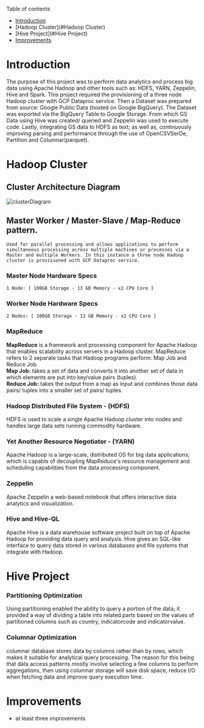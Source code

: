 Table of contents
* [Introduction](#Introduction)
* [Hadoop Cluster](#Hadoop Cluster)
* [Hive Project](#Hive Project)
* [Improvements](#Improvements)


# Introduction
The purpose of this project was to perform data analytics and process big data using Apache Hadoop and other tools such as: HDFS, YARN, Zeppelin, Hive and Spark. This project required the provisioning of a three node Hadoop cluster with GCP Dataproc service. Then a Dataset was prepared from source: Google Public Data (hosted on Google BigQuery). The Dataset was exported via the BigQuery Table to Google Storage. From which GS Data using Hive was created/ queried and Zeppelin was used to execute code. Lastly, integrating GS data to HDFS as text; as well as, continuously improving parsing and performance through the use of OpenCSVSerDe, Partition and Columnar(parquet).


# Hadoop Cluster


## Cluster Architecture Diagram
![clusterDiagram](assets/cluster_architecture)


## Master Worker / Master-Slave / Map-Reduce pattern.
```
Used for parallel processing and allows applications to perform simultaneous processing across multiple machines or processes via a Master and multiple Workers. In this instance a three node Hadoop cluster is provisioned with GCP Dataproc service.
```

### Master Node Hardware Specs
```
1 Node: [ 100GB Storage - 13 GB Memory - x2 CPU Core ]
```

### Worker Node Hardware Specs
```
2 Nodes: [ 100GB Storage - 13 GB Memory - x2 CPU Core ]
```


### MapReduce

**MapReduce** is a framework and processing component for Apache Hadoop that enables scalability across servers in a Hadoop cluster. 
MapReduce refers to 2 separate tasks that Hadoop programs perform: Map Job and Reduce Job. </br> 
**Map Job:** takes a set of data and converts it into another set of data in which elements are put into key/value pairs (tuples). </br>
**Reduce Job:** takes the output from a map as input and combines those data pairs/ tuples into a smaller set of pairs/ tuples. </br>


### Hadoop Distributed File System - (HDFS)
HDFS is used to scale a single Apache Hadoop cluster into nodes and handles large data sets running commodity hardware.


### Yet Another Resource Negotiator - (YARN) 
Apache Hadoop is a large-scale, distributed OS for big data applications; which is capable of decoupling MapReduce's resource management and scheduling capabilities from the data processing component.


### Zeppelin
Apache Zeppelin a web-based notebook that offers interactive data analytics and visualization.


### Hive and Hive-QL
Apache Hive is a data warehouse software project built on top of Apache Hadoop for providing data query and analysis. 
Hive gives an SQL-like interface to query data stored in various databases and file systems that integrate with Hadoop.



# Hive Project

### Partitioning Optimization

Using partitioning enabled the ability to query a portion of the data; it provided a way of dividing a table into related parts based on the values of partitioned columns such as country, indicatorcode and indicatorvalue. 


### Columnar Optimization

columnar database stores data by columns rather than by rows, which makes it suitable for analytical query processing. 
The reason for this being that data access patterns mostly involve selecting a few columns to perform aggregations, then using columnar storage will save disk space, reduce I/O when fetching data and improve query execution time.




# Improvements
- at least three improvements
